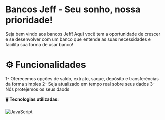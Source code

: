 # Bancos Jeff - Seu sonho, nossa prioridade!
Seja bem vindo aos bancos Jeff! Aqui você tem a oportunidade de crescer e se desenvolver com um banco que entende as suas necessidades e facilita sua forma de usar banco!

# ⚙ Funcionalidades 
1- Oferecemos opções de saldo, extrato, saque, depósito e transferências da forma simples
2- Seja atualizado em tempo real sobre seus dados 
3- Nós protejemos os seus daods  

🖥️ **Tecnologias utilizadas:**<br><br>
<img align="center" src="https://img.shields.io/badge/JavaScript-F7DF1E?style=for-the-badge&logo=javascript&logoColor=black" alt="JavaScript" title="JavaScript">

